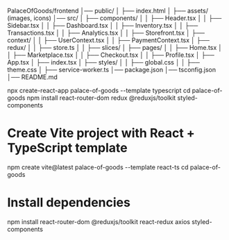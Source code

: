 PalaceOfGoods/frontend
│── public/
│   ├── index.html
│   ├── assets/ (images, icons)
│── src/
│   ├── components/
│   │   ├── Header.tsx
│   │   ├── Sidebar.tsx
│   │   ├── Dashboard.tsx
│   │   ├── Inventory.tsx
│   │   ├── Transactions.tsx
│   │   ├── Analytics.tsx
│   │   ├── Storefront.tsx
│   ├── context/
│   │   ├── UserContext.tsx
│   │   ├── PaymentContext.tsx
│   ├── redux/
│   │   ├── store.ts
│   │   ├── slices/
│   ├── pages/
│   │   ├── Home.tsx
│   │   ├── Marketplace.tsx
│   │   ├── Checkout.tsx
│   │   ├── Profile.tsx
│   ├── App.tsx
│   ├── index.tsx
│   ├── styles/
│   │   ├── global.css
│   │   ├── theme.css
│   ├── service-worker.ts
│── package.json
│── tsconfig.json
│── README.md


npx create-react-app palace-of-goods --template typescript
cd palace-of-goods
npm install react-router-dom redux @reduxjs/toolkit styled-components

# Create Vite project with React + TypeScript template
npm create vite@latest palace-of-goods --template react-ts
cd palace-of-goods

# Install dependencies
npm install react-router-dom @reduxjs/toolkit react-redux axios styled-components
